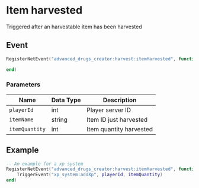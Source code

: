 # Item harvested

Triggered after an harvestable item has been harvested

## Event
``` lua
RegisterNetEvent("advanced_drugs_creator:harvest:itemHarvested", function(playerId, itemName, itemQuantity)

end)
```

### Parameters

| Name              | Data Type | Description                 |
| -                 | -         | -                             |
| `playerId`         | int    | Player server ID |
| `itemName`         | string    | Item ID just harvested |
| `itemQuantity`         | int    | Item quantity harvested |

## Example
``` lua
-- An example for a xp system
RegisterNetEvent("advanced_drugs_creator:harvest:itemHarvested", function(playerId, itemName, itemQuantity)
    TriggerEvent("xp_system:addXp", playerId, itemQuantity)
end)
```
